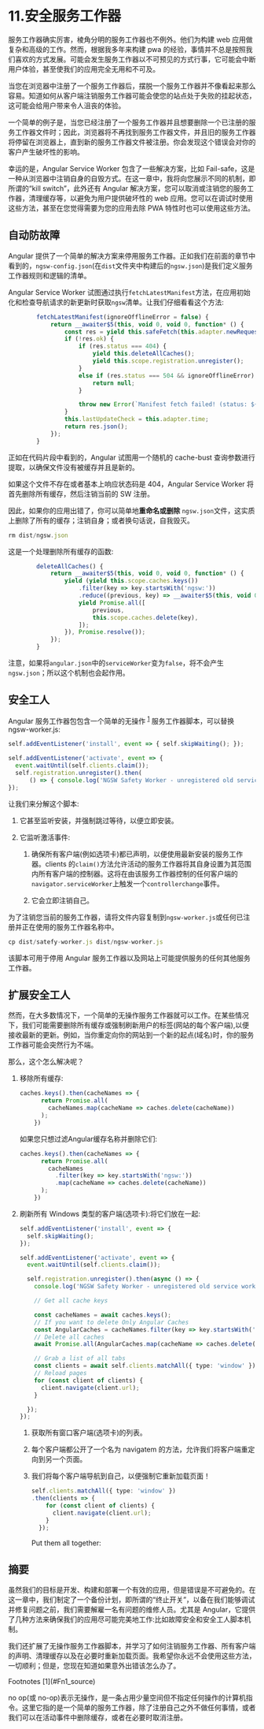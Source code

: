 # 11.安全服务工作器

服务工作器确实厉害，棱角分明的服务工作器也不例外。他们为构建 web 应用做复杂和高级的工作。然而，根据我多年来构建 pwa 的经验，事情并不总是按照我们喜欢的方式发展。可能会发生服务工作器以不可预见的方式行事，它可能会中断用户体验，甚至使我们的应用完全无用和不可及。

当您在浏览器中注册了一个服务工作器后，摆脱一个服务工作器并不像看起来那么容易。知道如何从客户端注销服务工作器可能会使您的站点处于失败的挂起状态，这可能会给用户带来令人沮丧的体验。

一个简单的例子是，当您已经注册了一个服务工作器并且想要删除一个已注册的服务工作器文件时；因此，浏览器将不再找到服务工作器文件，并且旧的服务工作器将停留在浏览器上，直到新的服务工作器文件被注册。你会发现这个错误会对你的客户产生破坏性的影响。

幸运的是，Angular Service Worker 包含了一些解决方案，比如 Fail-safe，这是一种从浏览器中注销自身的自毁方式。在这一章中，我将向您展示不同的机制，即所谓的“kill switch”，此外还有 Angular 解决方案，您可以取消或注销您的服务工作器，清理缓存等，以避免为用户提供破坏性的 web 应用。您可以在调试时使用这些方法，甚至在您觉得需要为您的应用去除 PWA 特性时也可以使用这些方法。

## 自动防故障

Angular 提供了一个简单的解决方案来停用服务工作器。正如我们在前面的章节中看到的，`ngsw-config.json`(在`dist`文件夹中构建后的`ngsw.json`)是我们定义服务工作器规则和逻辑的清单。

Angular Service Worker 试图通过执行`fetchLatestManifest`方法，在应用初始化和检查导航请求的新更新时获取`ngsw`清单。让我们仔细看看这个方法:

```ts
        fetchLatestManifest(ignoreOfflineError = false) {
            return __awaiter$5(this, void 0, void 0, function* () {
                const res = yield this.safeFetch(this.adapter.newRequest('ngsw.json?ngsw-cache-bust=' + Math.random()));
                if (!res.ok) {
                    if (res.status === 404) {
                        yield this.deleteAllCaches();
                        yield this.scope.registration.unregister();
                    }
                    else if (res.status === 504 && ignoreOfflineError) {
                        return null;
                    }

                    throw new Error(`Manifest fetch failed! (status: ${res.status})`);
                }
                this.lastUpdateCheck = this.adapter.time;
                return res.json();
            });
        }

```

正如在代码片段中看到的，Angular 试图用一个随机的 cache-bust 查询参数进行提取，以确保文件没有被缓存并且是新的。

如果这个文件不存在或者基本上响应状态码是 404，Angular Service Worker 将首先删除所有缓存，然后注销当前的 SW 注册。

因此，如果你的应用出错了，你可以简单地**重命名或删除** `ngsw.json`文件，这实质上删除了所有的缓存；注销自身；或者换句话说，自我毁灭。

```ts
rm dist/ngsw.json

```

这是一个处理删除所有缓存的函数:

```ts
        deleteAllCaches() {
            return __awaiter$5(this, void 0, void 0, function* () {
                yield (yield this.scope.caches.keys())
                    .filter(key => key.startsWith('ngsw:'))
                    .reduce((previous, key) => __awaiter$5(this, void 0, void 0, function* () {
                    yield Promise.all([
                        previous,
                        this.scope.caches.delete(key),
                    ]);
                }), Promise.resolve());
            });
        }

```

注意，如果将`angular.json`中的`serviceWorker`变为`false`，将不会产生`ngsw.json`；所以这个机制也会起作用。

## 安全工人

Angular 服务工作器包包含一个简单的无操作 <sup>[1](#Fn1)</sup> 服务工作器脚本，可以替换 ngsw-worker.js:

```ts
self.addEventListener('install', event => { self.skipWaiting(); });

self.addEventListener('activate', event => {
  event.waitUntil(self.clients.claim());
  self.registration.unregister().then(
      () => { console.log('NGSW Safety Worker - unregistered old service worker');     });
});

```

让我们来分解这个脚本:

1.  它甚至监听安装，并强制跳过等待，以便立即安装。

2.  它监听激活事件:
    1.  确保所有客户端(例如选项卡)都已声明，以便使用最新安装的服务工作器。clients 的`claim()`方法允许活动的服务工作器将其自身设置为其范围内所有客户端的控制器。这将在由该服务工作器控制的任何客户端的`navigator.serviceWorker`上触发一个`controllerchange`事件。

    2.  它会立即注销自己。

为了注销您当前的服务工作器，请将文件内容复制到`ngsw-worker.js`或任何已注册并正在使用的服务工作器名称中。

```ts
cp dist/satefy-worker.js dist/ngsw-worker.js

```

该脚本可用于停用 Angular 服务工作器以及网站上可能提供服务的任何其他服务工作器。

## 扩展安全工人

然而，在大多数情况下，一个简单的无操作服务工作器就可以工作。在某些情况下，我们可能需要删除所有缓存或强制刷新用户的标签(网站的每个客户端),以便接收最新的更新。例如，当你重定向你的网站到一个新的起点(域名)时，你的服务工作器可能会突然行为不端。

那么，这个怎么解决呢？

1.  移除所有缓存:

    ```ts
    caches.keys().then(cacheNames => {
          return Promise.all(
            cacheNames.map(cacheName => caches.delete(cacheName))
          );
        })

    ```

    如果您只想过滤Angular缓存名称并删除它们:

    ```ts
    caches.keys().then(cacheNames => {
          return Promise.all(
            cacheNames
              .filter(key => key.startsWith('ngsw:'))
              .map(cacheName => caches.delete(cacheName))
          );
        })

    ```

2.  刷新所有 Windows 类型的客户端(选项卡):将它们放在一起:

    ```ts
    self.addEventListener('install', event => {
      self.skipWaiting();
    });

    self.addEventListener('activate', event => {
      event.waitUntil(self.clients.claim());

      self.registration.unregister().then(async () => {
        console.log('NGSW Safety Worker - unregistered old service worker');

        // Get all cache keys

        const cacheNames = await caches.keys();
        // If you want to delete Only Angular Caches
        const AngularCaches = cacheNames.filter(key => key.startsWith('ngsw:'));
        // Delete all caches
        await Promise.all(AngularCaches.map(cacheName => caches.delete(cacheName)));

        // Grab a list of all tabs
        const clients = await self.clients.matchAll({ type: 'window' });
        // Reload pages
        for (const client of clients) {
          client.navigate(client.url);
        }

      });
    });

    ```

    1.  获取所有窗口客户端(选项卡)的列表。

    2.  每个客户端都公开了一个名为 navigatem 的方法，允许我们将客户端重定向到另一个页面。

    3.  我们将每个客户端导航到自己，以便强制它重新加载页面！

        ```ts
        self.clients.matchAll({ type: 'window' })
        .then(clients => {
            for (const client of clients) {
              client.navigate(client.url);
            }
          });

        ```

        Put them all together:

## 摘要

虽然我们的目标是开发、构建和部署一个有效的应用，但是错误是不可避免的。在这一章中，我们制定了一个备份计划，即所谓的“终止开关”，以备在我们能够调试并修复问题之前，我们需要解雇一名有问题的维修人员。尤其是 Angular，它提供了几种方法来确保我们的应用尽可能完美地工作:比如故障安全和安全工人脚本机制。

我们还扩展了无操作服务工作器脚本，并学习了如何注销服务工作器、所有客户端的声明、清理缓存以及在必要时重新加载页面。我希望你永远不会使用这些方法，一切顺利；但是，您现在知道如果意外出错该怎么办了。

<aside class="FootnoteSection" epub:type="footnotes">Footnotes [1](#Fn1_source)

no op(或 no-op)表示无操作，是一条占用少量空间但不指定任何操作的计算机指令。这里它指的是一个简单的服务工作器，除了注册自己之外不做任何事情，或者我们可以在活动事件中删除缓存，或者在必要时取消注册。

 </aside>